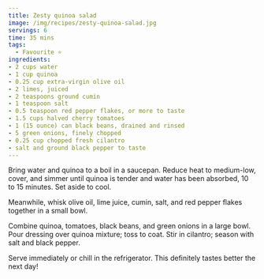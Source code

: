 ```yaml
---
title: Zesty quinoa salad
image: /img/recipes/zesty-quinoa-salad.jpg
servings: 6
time: 35 mins
tags:
  - Favourite ⭐
ingredients:
- 2 cups water
- 1 cup quinoa
- 0.25 cup extra-virgin olive oil
- 2 limes, juiced
- 2 teaspoons ground cumin
- 1 teaspoon salt
- 0.5 teaspoon red pepper flakes, or more to taste
- 1.5 cups halved cherry tomatoes
- 1 (15 ounce) can black beans, drained and rinsed
- 5 green onions, finely chopped
- 0.25 cup chopped fresh cilantro
- salt and ground black pepper to taste
---
```


Bring water and quinoa to a boil in a saucepan. Reduce heat to medium-low, cover, and simmer until quinoa is tender and water has been absorbed, 10 to 15 minutes. Set aside to cool.

Meanwhile, whisk olive oil, lime juice, cumin, salt, and red pepper flakes together in a small bowl.

Combine quinoa, tomatoes, black beans, and green onions in a large bowl. Pour dressing over quinoa mixture; toss to coat. Stir in cilantro; season with salt and black pepper.

Serve immediately or chill in the refrigerator. This definitely tastes better the next day!